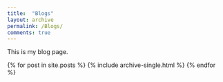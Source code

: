 ```yaml
---
title:  "Blogs"
layout: archive
permalink: /Blogs/
comments: true
---
```


This is my blog page.

{% for post in site.posts %}
    {% include archive-single.html %}
{% endfor %}
